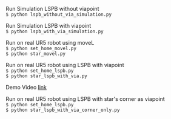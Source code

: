 Run Simulation LSPB without viapoint <br>
`$ python lspb_without_via_simulation.py`

Run Simulation LSPB with viapoint <br>
`$ python lspb_with_via_simulation.py`

Run on real UR5 robot using moveL <br>
`$ python set_home_movel.py` <br>
`$ python star_movel.py`

Run on real UR5 robot using LSPB with viapoint <br>
`$ python set_home_lspb.py` <br>
`$ python star_lspb_with_via.py`

Demo Video
[link](https://drive.google.com/file/d/1t79nH-zFW1fdlBv2GE5WuU8ilDRrKLas/view?usp=sharing)

Run on real UR5 robot using LSPB with star's corner as viapoint <br>
`$ python set_home_lspb.py` <br>
`$ python star_lspb_with_via_corner_only.py`
